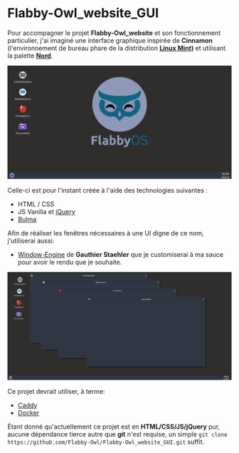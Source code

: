 # Flabby-Owl_website_GUI

Pour accompagner le projet **Flabby-Owl_website** et son fonctionnement particulier, j'ai imaginé une interface graphique inspirée de **Cinnamon** (l'environnement de bureau phare de la distribution **[Linux Mint](https://www.linuxmint.com/ "Linux Mint is an operating system for desktop and laptop computers."))** et utilisant la palette **[Nord](https://www.nordtheme.com/ "An arctic, north-bluish color palette")**.

![Screenshot de Flabby-Owl_website_GUI](/demo/demo.png "Voici à quoi cela ressemble.")

Celle-ci est pour l'instant créée à l'aide des technologies suivantes :
- HTML / CSS
- JS Vanilla et [jQuery](https://jquery.com/ "jQuery is a fast, small, and feature-rich JavaScript library.")
- [Bulma](https://bulma.io/ "Bulma: the modern CSS framework that just works.")

Afin de réaliser les fenêtres nécessaires à une UI digne de ce nom, j'utiliserai aussi:
- [Window-Engine](https://github.com/GStaehler/Window-Engine "Lightweight Draggable Popup Window In Vanilla JavaScript – Window Engine") de **Gauthier Staehler** que je customiserai à ma sauce pour avoir le rendu que je souhaite.

![Screenshot des fenetres ouvertes](/demo/demo2.png "Un aperçu du système de Fenêtrage")

Ce projet devrait utiliser, à terme:

- [Caddy](https://caddyserver.com/ "Caddy 2 is a powerful, enterprise-ready, open source web server with automatic HTTPS written in Go")
- [Docker](https://www.docker.com/ "Accelerate how you build, share, and run modern applications.")

Étant donné qu'actuellement ce projet est en **HTML/CSS/JS/jQuery** pur, aucune dépendance tierce autre que **git** n'est requise, un simple `git clone https://github.com/Flabby-Owl/Flabby-Owl_website_GUI.git` suffit.
